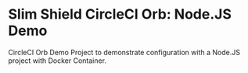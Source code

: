 # Slim Shield CircleCI Orb: Node.JS Demo
CircleCI Orb Demo Project to demonstrate configuration with a Node.JS project with Docker Container. 


